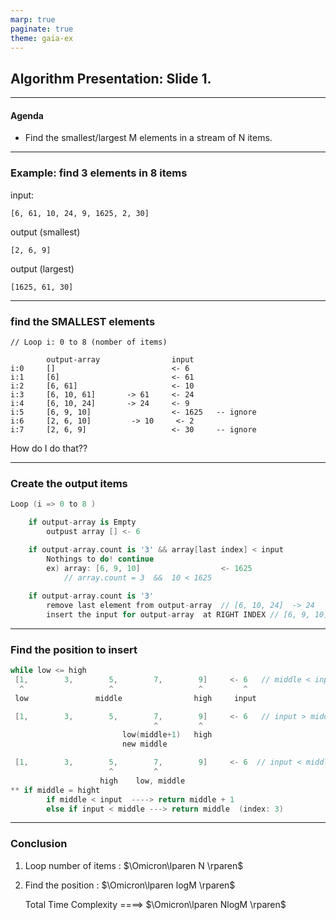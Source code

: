 ```yaml
---
marp: true
paginate: true
theme: gaia-ex
---
```



Algorithm Presentation: Slide 1.
---


---
#### Agenda

- Find the smallest/largest M elements in a stream of N items.



---
### Example:  find 3 elements in 8 items
input: 

    [6, 61, 10, 24, 9, 1625, 2, 30]
output (smallest)   

    [2, 6, 9]
output (largest)

    [1625, 61, 30]

---
###  find the SMALLEST elements

    // Loop i: 0 to 8 (nomber of items)

            output-array                input
    i:0     []                          <- 6
    i:1     [6]                         <- 61
    i:2     [6, 61]                     <- 10
    i:3     [6, 10, 61]       -> 61     <- 24 
    i:4     [6, 10, 24]       -> 24     <- 9  
    i:5     [6, 9, 10]                  <- 1625   -- ignore
    i:6     [2, 6, 10]         -> 10     <- 2 
    i:7     [2, 6, 9]                   <- 30     -- ignore

How do I do that??

---
### Create the output items
```swift
Loop (i => 0 to 8 )

    if output-array is Empty
        outpust array [] <- 6

    if output-array.count is '3' && array[last index] < input
        Nothings to do! continue
        ex) array: [6, 9, 10]                  <- 1625
            // array.count = 3  &&  10 < 1625
    
    if output-array.count is '3' 
        remove last element from output-array  // [6, 10, 24]  -> 24   <- input:9
        insert the input for output-array  at RIGHT INDEX // [6, 9, 10]
```

---
### Find the position to insert
```swift
while low <= high
 [1,        3,        5,        7,        9]     <- 6   // middle < input
  ^                   ^                   ^         ^
 low               middle                high     input

 [1,        3,        5,        7,        9]     <- 6   // input > middle 
                                ^         ^         
                         low(middle+1)   high  
                         new middle   

 [1,        3,        5,        7,        9]     <- 6  // input < middle
                      ^         ^         
                    high    low, middle     
** if middle = hight 
        if middle < input  ----> return middle + 1 
        else if input < middle ---> return middle  (index: 3)
```
---
### Conclusion
1. Loop number of items : $\Omicron\lparen N \rparen$
    


2. Find the position  :  $\Omicron\lparen logM \rparen$

    Total Time Complexity ====>  $\Omicron\lparen NlogM \rparen$

